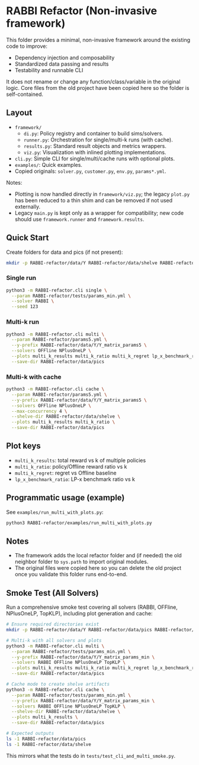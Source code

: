 # RABBI Refactor (Non-invasive framework)

This folder provides a minimal, non-invasive framework around the existing code to improve:
- Dependency injection and composability
- Standardized data passing and results
- Testability and runnable CLI

It does not rename or change any function/class/variable in the original logic. Core files from the old project have been copied here so the folder is self-contained.

## Layout

- `framework/`
  - `di.py`: Policy registry and container to build sims/solvers.
  - `runner.py`: Orchestration for single/multi-k runs (with cache).
  - `results.py`: Standard result objects and metrics wrappers.
  - `viz.py`: Visualization with inlined plotting implementations.
- `cli.py`: Simple CLI for single/multi/cache runs with optional plots.
- `examples/`: Quick examples.
- Copied originals: `solver.py`, `customer.py`, `env.py`, `params*.yml`.

Notes:
- Plotting is now handled directly in `framework/viz.py`; the legacy `plot.py` has been reduced to a thin shim and can be removed if not used externally.
- Legacy `main.py` is kept only as a wrapper for compatibility; new code should use `framework.runner` and `framework.results`.

## Quick Start

Create folders for data and pics (if not present):

```bash
mkdir -p RABBI-refactor/data/Y RABBI-refactor/data/shelve RABBI-refactor/data/pics
```

### Single run

```bash
python3 -m RABBI-refactor.cli single \
  --param RABBI-refactor/tests/params_min.yml \
  --solver RABBI \
  --seed 123
```

### Multi-k run

```bash
python3 -m RABBI-refactor.cli multi \
  --param RABBI-refactor/params5.yml \
  --y-prefix RABBI-refactor/data/Y/Y_matrix_params5 \
  --solvers OFFline NPlusOneLP \
  --plots multi_k_results multi_k_ratio multi_k_regret lp_x_benchmark_ratio \
  --save-dir RABBI-refactor/data/pics
```

### Multi-k with cache

```bash
python3 -m RABBI-refactor.cli cache \
  --param RABBI-refactor/params5.yml \
  --y-prefix RABBI-refactor/data/Y/Y_matrix_params5 \
  --solvers OFFline NPlusOneLP \
  --max-concurrency 4 \
  --shelve-dir RABBI-refactor/data/shelve \
  --plots multi_k_results multi_k_ratio \
  --save-dir RABBI-refactor/data/pics
```

## Plot keys
- `multi_k_results`: total reward vs k of multiple policies
- `multi_k_ratio`: policy/Offline reward ratio vs k
- `multi_k_regret`: regret vs Offline baseline
- `lp_x_benchmark_ratio`: LP-x benchmark ratio vs k

## Programmatic usage (example)

See `examples/run_multi_with_plots.py`:

```bash
python3 RABBI-refactor/examples/run_multi_with_plots.py
```

## Notes
- The framework adds the local refactor folder and (if needed) the old neighbor folder to `sys.path` to import original modules.
- The original files were copied here so you can delete the old project once you validate this folder runs end-to-end.

## Smoke Test (All Solvers)

Run a comprehensive smoke test covering all solvers (RABBI, OFFline, NPlusOneLP, TopKLP), including plot generation and cache:

```bash
# Ensure required directories exist
mkdir -p RABBI-refactor/data/Y RABBI-refactor/data/pics RABBI-refactor/data/shelve

# Multi-k with all solvers and plots
python3 -m RABBI-refactor.cli multi \
  --param RABBI-refactor/tests/params_min.yml \
  --y-prefix RABBI-refactor/data/Y/Y_matrix_params_min \
  --solvers RABBI OFFline NPlusOneLP TopKLP \
  --plots multi_k_results multi_k_ratio multi_k_regret lp_x_benchmark_ratio \
  --save-dir RABBI-refactor/data/pics

# Cache mode to create shelve artifacts
python3 -m RABBI-refactor.cli cache \
  --param RABBI-refactor/tests/params_min.yml \
  --y-prefix RABBI-refactor/data/Y/Y_matrix_params_min \
  --solvers RABBI OFFline NPlusOneLP TopKLP \
  --shelve-dir RABBI-refactor/data/shelve \
  --plots multi_k_results \
  --save-dir RABBI-refactor/data/pics

# Expected outputs
ls -1 RABBI-refactor/data/pics
ls -1 RABBI-refactor/data/shelve
```

This mirrors what the tests do in `tests/test_cli_and_multi_smoke.py`.
